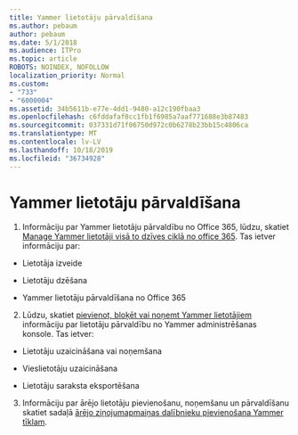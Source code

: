 ```yaml
---
title: Yammer lietotāju pārvaldīšana
ms.author: pebaum
author: pebaum
ms.date: 5/1/2018
ms.audience: ITPro
ms.topic: article
ROBOTS: NOINDEX, NOFOLLOW
localization_priority: Normal
ms.custom:
- "733"
- "6000004"
ms.assetid: 34b5611b-e77e-4dd1-9480-a12c190fbaa3
ms.openlocfilehash: c6fddafaf0cc1fb1f6985a7aaf771688e3b87483
ms.sourcegitcommit: 037331d71f06750d972c0b6278b23bb15c4806ca
ms.translationtype: MT
ms.contentlocale: lv-LV
ms.lasthandoff: 10/18/2019
ms.locfileid: "36734928"
---
```

# <a name="managing-yammer-users"></a>Yammer lietotāju pārvaldīšana

1. Informāciju par Yammer lietotāju pārvaldību no Office 365, lūdzu, skatiet [Manage Yammer lietotāji visā to dzīves ciklā no office 365](https://docs.microsoft.com/yammer/manage-yammer-users/manage-users-across-their-lifecycle). Tas ietver informāciju par:

  - Lietotāja izveide

  - Lietotāju dzēšana

  - Yammer lietotāju pārvaldīšana no Office 365

2. Lūdzu, skatiet [pievienot, bloķēt vai noņemt Yammer lietotājiem](http://alchemyportal.azurewebsites.net/Rule/ManageYammer%20users%20across%20their%20lifecycle%20from%20Office%20365) informāciju par lietotāju pārvaldību no Yammer administrēšanas konsole. Tas ietver:

  - Lietotāju uzaicināšana vai noņemšana

  - Vieslietotāju uzaicināšana

  - Lietotāju saraksta eksportēšana

3. Informāciju par ārējo lietotāju pievienošanu, noņemšanu un pārvaldīšanu skatiet sadaļā [ārējo ziņojumapmaiņas dalībnieku pievienošana Yammer tīklam](https://docs.microsoft.com/yammer/work-with-external-users/add-external-participants).
